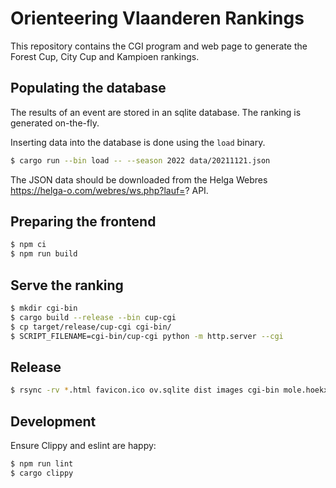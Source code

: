 # Orienteering Vlaanderen Rankings

This repository contains the CGI program and web page to generate the Forest Cup, City Cup and Kampioen rankings.

## Populating the database

The results of an event are stored in an sqlite database.
The ranking is generated on-the-fly.

Inserting data into the database is done using the `load` binary.

```bash
$ cargo run --bin load -- --season 2022 data/20211121.json
```

The JSON data should be downloaded from the Helga Webres https://helga-o.com/webres/ws.php?lauf=? API.

## Preparing the frontend

```bash
$ npm ci
$ npm run build
```

## Serve the ranking

```bash
$ mkdir cgi-bin
$ cargo build --release --bin cup-cgi
$ cp target/release/cup-cgi cgi-bin/
$ SCRIPT_FILENAME=cgi-bin/cup-cgi python -m http.server --cgi
```

## Release

```bash
$ rsync -rv *.html favicon.ico ov.sqlite dist images cgi-bin mole.hoekx.be:/srv/http/rankings.orienteering.vlaanderen/
```

## Development

Ensure Clippy and eslint are happy:

```bash
$ npm run lint
$ cargo clippy
```
